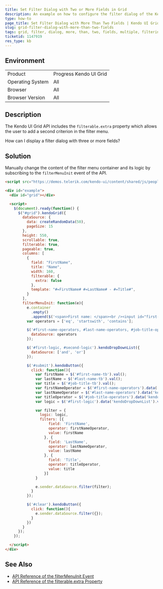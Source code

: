 ```yaml
---
title: Set Filter Dialog with Two or More Fields in Grid
description: An example on how to configure the filter dialog of the Kendo UI Grid to show more than two fields.
type: how-to
page_title: Set Filter Dialog with More Than Two Fields | Kendo UI Grid
slug: grid-filter-dialog-with-more-than-two-fields
tags: grid, filter, dialog, more, than, two, fields, multiple, filtering
ticketid: 1147919
res_type: kb
---
```


## Environment

<table>
 <tr>
  <td>Product</td>
  <td>Progress Kendo UI Grid</td>
 </tr>
 <tr>
  <td>Operating System</td>
  <td>All</td>
 </tr>
 <tr>
  <td>Browser</td>
  <td>All</td>
 </tr>
 <tr>
  <td>Browser Version</td>
  <td>All</td>
 </tr>
</table>

## Description

The Kendo UI Grid API includes the `filterable.extra` property which allows the user to add a second criterion in the filter menu.

How can I display a filter dialog with three or more fields?

## Solution

Manually change the content of the filter menu container and its logic by subscribing to the `filterMenuInit` event of the API.

```html
<script src="https://demos.telerik.com/kendo-ui/content/shared/js/people.js"></script>

<div id="example">
  <div id="grid"></div>

  <script>
    $(document).ready(function() {
      $("#grid").kendoGrid({
        dataSource: {
          data: createRandomData(50),
          pageSize: 15
        },
        height: 550,
        scrollable: true,
        filterable: true,
        pageable: true,
        columns: [
          {
            field: "FirstName",
            title: "Name",
            width: 160,
            filterable: {
              extra: false
            },
            template: "#=FirstName# #=LastName# - #=Title#",
          }
        ],
        filterMenuInit: function(e){
          e.container
            .empty()
            .append($('<span>First name: </span><br /><input id="first-name-operators" /><input id="first-name-tb" class="k-textbox" /><br /><input id="first-logic" /><br /><span>Last name: </span><br /><input id="last-name-operators" /><input id="last-name-tb" class="k-textbox" /><br /><input id="second-logic" /><br /><span>JobTitle: </span><br /><input id="job-title-operators" /><input id="job-title-tb" class="k-textbox" /><div><button type="submit" class="k-button k-primary" id="submit">Filter</button><button type="reset" class="k-button" id="clear">Clear</button></div>'));
          var operators = ['eq', 'startswith', 'contains'];

          $('#first-name-operators, #last-name-operators, #job-title-operators').kendoDropDownList({
            dataSource: operators
          });

          $('#first-logic, #second-logic').kendoDropDownList({
            dataSource: ['and', 'or']
          });

          $('#submit').kendoButton({
            click: function(){
              var firstName = $('#first-name-tb').val();
              var lastName = $('#last-name-tb').val();
              var title = $('#job-title-tb').val();
              var firstNameOperator = $('#first-name-operators').data('kendoDropDownList').value();
              var lastNameOperator = $('#last-name-operators').data('kendoDropDownList').value();
              var titleOperator = $('#job-title-operators').data('kendoDropDownList').value();
              var logic = $('#first-logic').data('kendoDropDownList').value();

              var filter = {
                logic: logic,
                filters: [{
                    field: 'FirstName',
                    operator: firstNameOperator,
                    value: firstName
                  }, {
                    field: 'LastName',
                    operator: lastNameOperator,
                    value: lastName
                  }, {
                    field: 'Title',
                    operator: titleOperator,
                    value: title
                  }]
              }

              e.sender.dataSource.filter(filter);
            }
          });

          $('#clear').kendoButton({
            click: function(){
              e.sender.dataSource.filter({});
            }
          })
        }
      });
    });

  </script>
</div>
```

## See Also

* [API Reference of the filterMenuInit Event](https://docs.telerik.com/kendo-ui/controls/layout/window/overview)
* [API Reference of the filterable.extra Property](https://docs.telerik.com/kendo-ui/api/javascript/ui/grid/configuration/filterable.extra)
